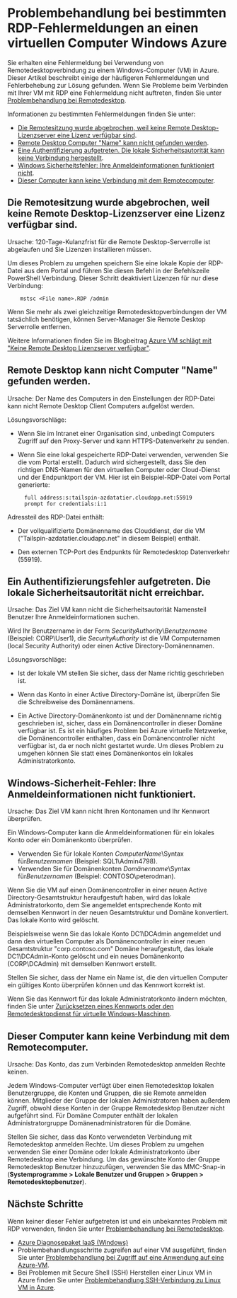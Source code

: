 <properties
    pageTitle="Bestimmte RDP-Fehlermeldungen für Azure VMs | Microsoft Azure"
    description="Verstehen Sie Fehlermeldungen, die möglicherweise beim Verwenden Sie Remotedesktopverbindung zu einem Windows-Computer in Azure"
    keywords="Remote desktop-Fehler, Fehler Remotedesktopverbindung kann keine Verbindung mit VM Remotedesktop Problembehandlung"
    services="virtual-machines-windows"
    documentationCenter=""
    authors="iainfoulds"
    manager="timlt"
    editor=""
    tags="top-support-issue,azure-service-management,azure-resource-manager"/>

<tags
    ms.service="virtual-machines-windows"
    ms.workload="infrastructure-services"
    ms.tgt_pltfrm="vm-windows"
    ms.devlang="na"
    ms.topic="support-article"
    ms.date="10/14/2016"
    ms.author="iainfou"/>

# <a name="troubleshooting-specific-rdp-error-messages-to-a-windows-vm-in-azure"></a>Problembehandlung bei bestimmten RDP-Fehlermeldungen an einen virtuellen Computer Windows Azure
Sie erhalten eine Fehlermeldung bei Verwendung von Remotedesktopverbindung zu einem Windows-Computer (VM) in Azure. Dieser Artikel beschreibt einige der häufigeren Fehlermeldungen und Fehlerbehebung zur Lösung gefunden. Wenn Sie Probleme beim Verbinden mit Ihrer VM mit RDP eine Fehlermeldung nicht auftreten, finden Sie unter [Problembehandlung bei Remotedesktop](virtual-machines-windows-troubleshoot-rdp-connection.md).

Informationen zu bestimmten Fehlermeldungen finden Sie unter:

- [Die Remotesitzung wurde abgebrochen, weil keine Remote Desktop-Lizenzserver eine Lizenz verfügbar sind](#rdplicense).
- [Remote Desktop Computer "Name" kann nicht gefunden werden](#rdpname).
- [Eine Authentifizierung aufgetreten. Die lokale Sicherheitsautorität kann keine Verbindung hergestellt](#rdpauth).
- [Windows Sicherheitsfehler: Ihre Anmeldeinformationen funktioniert nicht](#wincred).
- [Dieser Computer kann keine Verbindung mit dem Remotecomputer](#rdpconnect).

<a id="rdplicense"></a>
## <a name="the-remote-session-was-disconnected-because-there-are-no-remote-desktop-license-servers-available-to-provide-a-license"></a>Die Remotesitzung wurde abgebrochen, weil keine Remote Desktop-Lizenzserver eine Lizenz verfügbar sind.

Ursache: 120-Tage-Kulanzfrist für die Remote Desktop-Serverrolle ist abgelaufen und Sie Lizenzen installieren müssen.

Um dieses Problem zu umgehen speichern Sie eine lokale Kopie der RDP-Datei aus dem Portal und führen Sie diesen Befehl in der Befehlszeile PowerShell Verbindung. Dieser Schritt deaktiviert Lizenzen für nur diese Verbindung:

        mstsc <File name>.RDP /admin

Wenn Sie mehr als zwei gleichzeitige Remotedesktopverbindungen der VM tatsächlich benötigen, können Server-Manager Sie Remote Desktop Serverrolle entfernen.

Weitere Informationen finden Sie im Blogbeitrag [Azure VM schlägt mit "Keine Remote Desktop Lizenzserver verfügbar"](https://blogs.msdn.microsoft.com/mast/2014/01/21/rdp-to-azure-vm-fails-with-no-remote-desktop-license-servers-available/).

<a id="rdpname"></a>
## <a name="remote-desktop-cant-find-the-computer-name"></a>Remote Desktop kann nicht Computer "Name" gefunden werden.

Ursache: Der Name des Computers in den Einstellungen der RDP-Datei kann nicht Remote Desktop Client Computers aufgelöst werden.

Lösungsvorschläge:

- Wenn Sie im Intranet einer Organisation sind, unbedingt Computers Zugriff auf den Proxy-Server und kann HTTPS-Datenverkehr zu senden.

- Wenn Sie eine lokal gespeicherte RDP-Datei verwenden, verwenden Sie die vom Portal erstellt. Dadurch wird sichergestellt, dass Sie den richtigen DNS-Namen für den virtuellen Computer oder Cloud-Dienst und der Endpunktport der VM. Hier ist ein Beispiel-RDP-Datei vom Portal generierte:

        full address:s:tailspin-azdatatier.cloudapp.net:55919
        prompt for credentials:i:1

Adressteil des RDP-Datei enthält:
- Der vollqualifizierte Domänenname des Clouddienst, der die VM ("Tailspin-azdatatier.cloudapp.net" in diesem Beispiel) enthält.

- Den externen TCP-Port des Endpunkts für Remotedesktop Datenverkehr (55919).

<a id="rdpauth"></a>
## <a name="an-authentication-error-has-occurred-the-local-security-authority-cannot-be-contacted"></a>Ein Authentifizierungsfehler aufgetreten. Die lokale Sicherheitsautorität nicht erreichbar.

Ursache: Das Ziel VM kann nicht die Sicherheitsautorität Namensteil Benutzer Ihre Anmeldeinformationen suchen.

Wird Ihr Benutzername in der Form *SecurityAuthority*\\*Benutzername* (Beispiel: CORP\User1), die *SecurityAuthority* ist die VM Computernamen (local Security Authority) oder einen Active Directory-Domänennamen.

Lösungsvorschläge:

- Ist der lokale VM stellen Sie sicher, dass der Name richtig geschrieben ist.

- Wenn das Konto in einer Active Directory-Domäne ist, überprüfen Sie die Schreibweise des Domänennamens.

- Ein Active Directory-Domänenkonto ist und der Domänenname richtig geschrieben ist, sicher, dass ein Domänencontroller in dieser Domäne verfügbar ist. Es ist ein häufiges Problem bei Azure virtuelle Netzwerke, die Domänencontroller enthalten, dass ein Domänencontroller nicht verfügbar ist, da er noch nicht gestartet wurde. Um dieses Problem zu umgehen können Sie statt eines Domänenkontos ein lokales Administratorkonto.

<a id="wincred"></a>
## <a name="windows-security-error-your-credentials-did-not-work"></a>Windows-Sicherheit-Fehler: Ihre Anmeldeinformationen nicht funktioniert.

Ursache: Das Ziel VM kann nicht Ihren Kontonamen und Ihr Kennwort überprüfen.

Ein Windows-Computer kann die Anmeldeinformationen für ein lokales Konto oder ein Domänenkonto überprüfen.

- Verwenden Sie für lokale Konten *ComputerName*\\Syntax für*Benutzernamen* (Beispiel: SQL1\Admin4798).
- Verwenden Sie für Domänenkonten *Domänenname*\\Syntax für*Benutzernamen* (Beispiel: CONTOSO\peterodman).

Wenn Sie die VM auf einen Domänencontroller in einer neuen Active Directory-Gesamtstruktur heraufgestuft haben, wird das lokale Administratorkonto, dem Sie angemeldet entsprechende Konto mit demselben Kennwort in der neuen Gesamtstruktur und Domäne konvertiert. Das lokale Konto wird gelöscht.

Beispielsweise wenn Sie das lokale Konto DC1\DCAdmin angemeldet und dann den virtuellen Computer als Domänencontroller in einer neuen Gesamtstruktur "corp.contoso.com" Domäne heraufgestuft, das lokale DC1\DCAdmin-Konto gelöscht und ein neues Domänenkonto (CORP\DCAdmin) mit demselben Kennwort erstellt.

Stellen Sie sicher, dass der Name ein Name ist, die den virtuellen Computer ein gültiges Konto überprüfen können und das Kennwort korrekt ist.

Wenn Sie das Kennwort für das lokale Administratorkonto ändern möchten, finden Sie unter [Zurücksetzen eines Kennworts oder den Remotedesktopdienst für virtuelle Windows-Maschinen](virtual-machines-windows-reset-rdp.md).

<a id="rdpconnect"></a>
## <a name="this-computer-cant-connect-to-the-remote-computer"></a>Dieser Computer kann keine Verbindung mit dem Remotecomputer.

Ursache: Das Konto, das zum Verbinden Remotedesktop anmelden Rechte keinen.

Jedem Windows-Computer verfügt über einen Remotedesktop lokalen Benutzergruppe, die Konten und Gruppen, die sie Remote anmelden können. Mitglieder der Gruppe der lokalen Administratoren haben außerdem Zugriff, obwohl diese Konten in der Gruppe Remotedesktop Benutzer nicht aufgeführt sind. Für Domäne Computer enthält der lokalen Administratorgruppe Domänenadministratoren für die Domäne.

Stellen Sie sicher, dass das Konto verwendeten Verbindung mit Remotedesktop anmelden Rechte. Um dieses Problem zu umgehen verwenden Sie einer Domäne oder lokale Administratorkonto über Remotedesktop eine Verbindung. Um das gewünschte Konto der Gruppe Remotedesktop Benutzer hinzuzufügen, verwenden Sie das MMC-Snap-in (**Systemprogramme > Lokale Benutzer und Gruppen > Gruppen > Remotedesktopbenutzer**).


## <a name="next-steps"></a>Nächste Schritte
Wenn keiner dieser Fehler aufgetreten ist und ein unbekanntes Problem mit RDP verwenden, finden Sie unter [Problembehandlung bei Remotedesktop](virtual-machines-windows-troubleshoot-rdp-connection.md).

- [Azure Diagnosepaket IaaS (Windows)](https://home.diagnostics.support.microsoft.com/SelfHelp?knowledgebaseArticleFilter=2976864)
- Problembehandlungsschritte zugreifen auf einer VM ausgeführt, finden Sie unter [Problembehandlung bei Zugriff auf eine Anwendung auf eine Azure-VM](virtual-machines-linux-troubleshoot-app-connection.md).
- Bei Problemen mit Secure Shell (SSH) Herstellen einer Linux VM in Azure finden Sie unter [Problembehandlung SSH-Verbindung zu Linux VM in Azure](virtual-machines-linux-troubleshoot-ssh-connection.md).